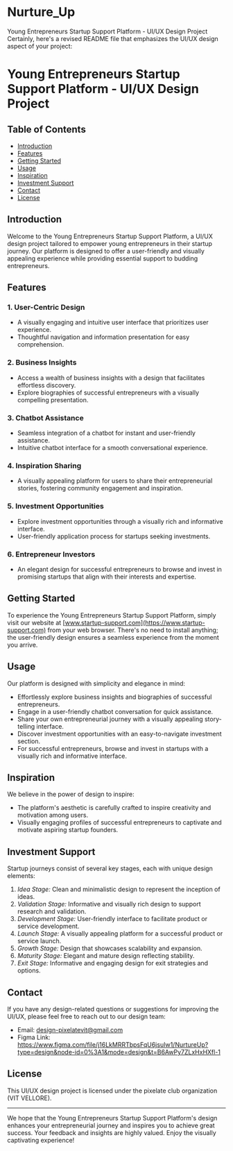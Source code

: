 # Nurture_Up
Young Entrepreneurs Startup Support Platform - UI/UX Design Project
Certainly, here's a revised README file that emphasizes the UI/UX design aspect of your project:

# Young Entrepreneurs Startup Support Platform - UI/UX Design Project

## Table of Contents

- [Introduction](#introduction)
- [Features](#features)
- [Getting Started](#getting-started)
- [Usage](#usage)
- [Inspiration](#inspiration)
- [Investment Support](#investment-support)
- [Contact](#contact)
- [License](#license)

## Introduction

Welcome to the Young Entrepreneurs Startup Support Platform, a UI/UX design project tailored to empower young entrepreneurs in their startup journey. Our platform is designed to offer a user-friendly and visually appealing experience while providing essential support to budding entrepreneurs.

## Features

### 1. User-Centric Design
- A visually engaging and intuitive user interface that prioritizes user experience.
- Thoughtful navigation and information presentation for easy comprehension.

### 2. Business Insights
- Access a wealth of business insights with a design that facilitates effortless discovery.
- Explore biographies of successful entrepreneurs with a visually compelling presentation.

### 3. Chatbot Assistance
- Seamless integration of a chatbot for instant and user-friendly assistance.
- Intuitive chatbot interface for a smooth conversational experience.

### 4. Inspiration Sharing
- A visually appealing platform for users to share their entrepreneurial stories, fostering community engagement and inspiration.

### 5. Investment Opportunities
- Explore investment opportunities through a visually rich and informative interface.
- User-friendly application process for startups seeking investments.

### 6. Entrepreneur Investors
- An elegant design for successful entrepreneurs to browse and invest in promising startups that align with their interests and expertise.

## Getting Started

To experience the Young Entrepreneurs Startup Support Platform, simply visit our website at [www.startup-support.com](https://www.startup-support.com) from your web browser. There's no need to install anything; the user-friendly design ensures a seamless experience from the moment you arrive.

## Usage

Our platform is designed with simplicity and elegance in mind:

- Effortlessly explore business insights and biographies of successful entrepreneurs.
- Engage in a user-friendly chatbot conversation for quick assistance.
- Share your own entrepreneurial journey with a visually appealing story-telling interface.
- Discover investment opportunities with an easy-to-navigate investment section.
- For successful entrepreneurs, browse and invest in startups with a visually rich and informative interface.

## Inspiration

We believe in the power of design to inspire:

- The platform's aesthetic is carefully crafted to inspire creativity and motivation among users.
- Visually engaging profiles of successful entrepreneurs to captivate and motivate aspiring startup founders.

## Investment Support

Startup journeys consist of several key stages, each with unique design elements:

1. *Idea Stage:* Clean and minimalistic design to represent the inception of ideas.
2. *Validation Stage:* Informative and visually rich design to support research and validation.
3. *Development Stage:* User-friendly interface to facilitate product or service development.
4. *Launch Stage:* A visually appealing platform for a successful product or service launch.
5. *Growth Stage:* Design that showcases scalability and expansion.
6. *Maturity Stage:* Elegant and mature design reflecting stability.
7. *Exit Stage:* Informative and engaging design for exit strategies and options.

## Contact

If you have any design-related questions or suggestions for improving the UI/UX, please feel free to reach out to our design team:

- Email: design-pixelatevit@gmail.com
- Figma Link: https://www.figma.com/file/j16LkMRRTbpsFqU6jsuIw1/NurtureUp?type=design&node-id=0%3A1&mode=design&t=B6AwPy7ZLxHxHXfl-1

## License

This UI/UX design project is licensed under the pixelate club organization (VIT VELLORE).

---

We hope that the Young Entrepreneurs Startup Support Platform's design enhances your entrepreneurial journey and inspires you to achieve great success. Your feedback and insights are highly valued. Enjoy the visually captivating experience!

